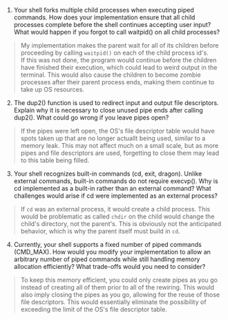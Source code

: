 1. Your shell forks multiple child processes when executing piped commands. How does your implementation ensure that all child processes complete before the shell continues accepting user input? What would happen if you forgot to call waitpid() on all child processes?

> My implementation makes the parent wait for all of its children before proceeding by calling `waitpid()` on each of the child process id's. \
If this was not done, the program would continue before the children have finished their execution, which could lead to weird output in the terminal. This would also cause the children to become zombie processes after their parent process ends, making them continue to take up OS resources.

2. The dup2() function is used to redirect input and output file descriptors. Explain why it is necessary to close unused pipe ends after calling dup2(). What could go wrong if you leave pipes open?

> If the pipes were left open, the OS's file descriptor table would have spots taken up that are no longer actuallt being used, similar to a memory leak. This may not affect much on a small scale, but as more pipes and file descriptors are used, forgetting to close them may lead to this table being filled.

3. Your shell recognizes built-in commands (cd, exit, dragon). Unlike external commands, built-in commands do not require execvp(). Why is cd implemented as a built-in rather than an external command? What challenges would arise if cd were implemented as an external process?

> If `cd` was an external process, it would create a child process. This would be problematic as called `chdir` on the child would change the child's directory, not the parent's. This is obviously not the anticipated behavior, which is why the parent itself must build in `cd`.

4. Currently, your shell supports a fixed number of piped commands (CMD_MAX). How would you modify your implementation to allow an arbitrary number of piped commands while still handling memory allocation efficiently? What trade-offs would you need to consider?

> To keep this memory efficient, you could only create pipes as you go instead of creating all of them prior to all of the rewiring. This would also imply closing the pipes as you go, allowing for the reuse of those file descriptors. This would essentially eliminate the possibility of exceeding the limit of the OS's file descriptor table.